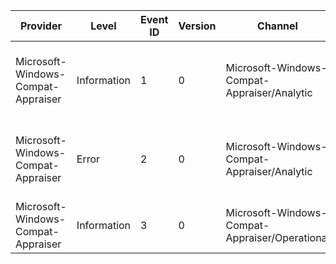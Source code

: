 Provider                            |  Level        |  Event ID  |  Version  |  Channel                                         |  Task  |  Opcode  |  Keyword  |  Message
------------------------------------|---------------|------------|-----------|--------------------------------------------------|--------|----------|-----------|-----------------------------------------------------------------------
Microsoft-Windows-Compat-Appraiser  |  Information  |  1         |  0        |  Microsoft-Windows-Compat-Appraiser/Analytic     |        |          |  Info     |  Information from:{SourceFile}:{SourceLine}{FunctionName}{Message}
Microsoft-Windows-Compat-Appraiser  |  Error        |  2         |  0        |  Microsoft-Windows-Compat-Appraiser/Analytic     |        |          |  Error    |  Error {HResult} from:{SourceFile}:{SourceLine}{FunctionName}{Message}
Microsoft-Windows-Compat-Appraiser  |  Information  |  3         |  0        |  Microsoft-Windows-Compat-Appraiser/Operational  |        |          |           |  {Message}